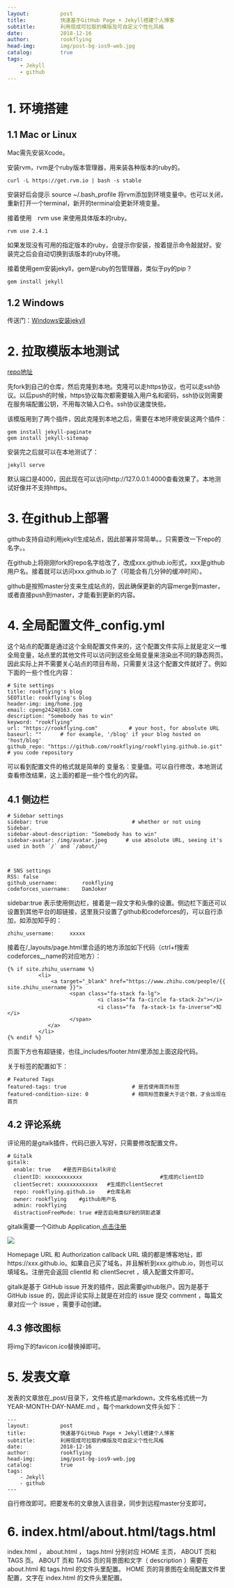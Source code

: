```yaml
---
layout:          post
title:           快速基于GitHub Page + Jekyll搭建个人博客
subtitle:        利用现成可拉取的模版及可自定义个性化风格
date:            2018-12-16
author:          rookflying
head-img:        img/post-bg-ios9-web.jpg
catalog:         true
tags:
    - Jekyll
    - github
---
```


# 1. 环境搭建

## 1.1 Mac or Linux

Mac需先安装Xcode。

安装rvm，rvm是个ruby版本管理器，用来装各种版本的ruby的。

```
curl -L https://get.rvm.io | bash -s stable
```

安装好后会提示 source ~/.bash_profile 将rvm添加到环境变量中。也可以关闭，重新打开一个terminal，新开的terminal会更新环境变量。

接着使用　rvm use 来使用具体版本的ruby。

```
rvm use 2.4.1
```

如果发现没有可用的指定版本的ruby，会提示你安装，按着提示命令敲就好。安装完之后会自动切换到该版本的ruby环境。

接着使用gem安装jekyll，gem是ruby的包管理器，类似于py的pip？

```
gem install jekyll
```

## 1.2 Windows

传送门：[Windows安装jekyll](https://blog.csdn.net/qiujuer/article/details/44620019)

# 2. 拉取模版本地测试


[repo地址](https://github.com/rookflying/rookflying.github.io)

先fork到自己的仓库，然后克隆到本地。克隆可以走https协议，也可以走ssh协议。以后push的时候，https协议每次都需要输入用户名和密码，ssh协议则需要在服务端配置公钥，不用每次输入口令。ssh协议速度快些。

该模版用到了两个插件，因此克隆到本地之后，需要在本地环境安装这两个插件：

```
gem install jekyll-paginate
gem install jekyll-sitemap
```

安装完之后就可以在本地测试了：

```
jekyll serve
```

默认端口是4000，因此现在可以访问http://127.0.0.1:4000查看效果了。本地测试好像并不支持https。

# 3. 在github上部署

github支持自动利用jekyll生成站点，因此部署非常简单。。只需要改一下repo的名字。。

在github上将刚刚fork的repo名字给改了，改成xxx.github.io形式，xxx是github用户名。接着就可以访问xxx.github.io了（可能会有几分钟的缓冲时间）。

github是按照master分支来生成站点的，因此确保更新的内容merge到master，或者直接push到master，才能看到更新的内容。

# 4. 全局配置文件_config.yml

这个站点的配置是通过这个全局配置文件来的，这个配置文件实际上就是定义一堆全局变量，站点里的其他文件可以访问到这些全局变量来渲染出不同的静态网页。因此实际上并不需要关心站点的项目布局，只需要关注这个配置文件就好了。例如下面的一些个性化内容：

```
# Site settings
title: rookflying's blog
SEOTitle: rookflying's blog
header-img: img/home.jpg
email: cpeng2424@163.com
description: "Somebody has to win"
keyword: "rookflying"
url: "https://rookflying.com"          # your host, for absolute URL
baseurl: ""      # for example, '/blog' if your blog hosted on 'host/blog'
github_repo: "https://github.com/rookflying/rookflying.github.io.git" # you code repository
```

可以看到配置文件的格式就是简单的 变量名：变量值。可以自行修改，本地测试查看修改结果，这上面的都是一些个性化的内容。

## 4.1 侧边栏

```
# Sidebar settings
sidebar: true                           # whether or not using Sidebar.
sidebar-about-description: "Somebody has to win"
sidebar-avatar: /img/avatar.jpeg      # use absolute URL, seeing it's used in both `/` and `/about/`



# SNS settings
RSS: false
github_username:        rookflying
codeforces_username:    DamJoker
```

sidebar:true 表示使用侧边栏，接着是一段文字和头像的设置。侧边栏下面还可以设置到其他平台的超链接，这里我只设置了github和codeforces的，可以自行添加，如添加知乎的：

```
zhihu_username:     xxxxx
```

接着在/_layouts/page.html里合适的地方添加如下代码（ctrl+f搜索codeforces__name的对应地方）：

```
{% if site.zhihu_username %}
          <li>
              <a target="_blank" href="https://www.zhihu.com/people/{{ site.zhihu_username }}">
                    <span class="fa-stack fa-lg">
                             <i class="fa fa-circle fa-stack-2x"></i>
                             <i class="fa  fa-stack-1x fa-inverse">知</i>
                    </span>
             </a>
          </li>
{% endif %}
```

页面下方也有超链接，也往_includes/footer.html里添加上面这段代码。

关于标签的配置如下：

```
# Featured Tags
featured-tags: true                     # 是否使用首页标签
featured-condition-size: 0              # 相同标签数量大于这个数，才会出现在首页
```

## 4.2 评论系统

评论用的是gitalk插件，代码已嵌入写好，只需要修改配置文件。

```
# Gitalk
gitalk:
  enable: true    #是否开启Gitalk评论
  clientID: xxxxxxxxxxxx                         #生成的clientID
  clientSecret: xxxxxxxxxxxxx   #生成的clientSecret
  repo: rookflying.github.io    #仓库名称
  owner: rookflying    #github用户名
  admin: rookflying
  distractionFreeMode: true #是否启用类似FB的阴影遮罩
```

gitalk需要一个Github Application,[点击注册](https://github.com/settings/applications/new)

![](https://github.com/rookflying/rookflying.github.io/blob/master/img/github_jekyll/register_github_application.png)

Homepage URL 和 Authorization callback URL 填的都是博客地址，即https://xxx.github.io。如果自己买了域名，并且解析到xxx.github.io，则也可以填域名。注册完会返回 clientId 和 clientSecret ，填入配置文件即可。

gitalk是基于 GitHub issue 开发的插件，因此需要github账户。因为是基于 GitHub issue 的，因此评论实际上就是在对应的 issue 提交 comment ，每篇文章对应一个 issue ，需要手动创建。

## 4.3 修改图标

将img下的favicon.ico替换掉即可。

# 5. 发表文章

发表的文章放在_post/目录下，文件格式是markdown，文件名格式统一为 YEAR-MONTH-DAY-NAME.md 。每个markdown文件头如下：

```
---
layout:          post
title:           快速基于GitHub Page + Jekyll搭建个人博客
subtitle:        利用现成可拉取的模版及可自定义个性化风格
date:            2018-12-16
author:          rookflying
head-img:        img/post-bg-ios9-web.jpg
catalog:         true
tags:
    - Jekyll
    - github
---
```

自行修改即可。把要发布的文章放入该目录，同步到远程master分支即可。

# 6. index.html/about.html/tags.html

index.html ， about.html ， tags.html 分别对应 HOME 主页， ABOUT 页和 TAGS 页。 ABOUT 页和 TAGS 页的背景图和文字（ description ）需要在 about.html 和 tags.html 的文件头里配置。 HOME 页的背景图在全局配置文件里配置，文字在 index.html 的文件头里配置。
